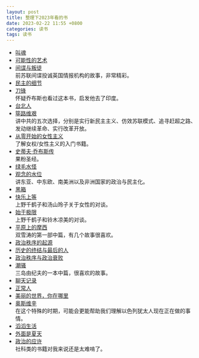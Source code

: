 ```yaml
---
layout: post
title: 整理下2023年看的书
date: 2023-02-22 11:55 +0800
categories: 读书
tags: 读书
---
```

- [叫魂](https://book.douban.com/subject/25912076/)<br>
- [可能性的艺术](https://book.douban.com/subject/35819419/)<br>
- [间谍与叛徒](https://book.douban.com/subject/35130747/)<br>
前苏联间谍投诚英国情报机构的故事，非常精彩。<br>
- [民主的细节](https://book.douban.com/subject/3813669/)<br>
- [刀锋](https://book.douban.com/subject/2035162/)<br>
怀疑乔布斯也看过这本书，启发他去了印度。<br>
- [台北人](https://book.douban.com/subject/5337248/)<br>
- [筚路维艰](https://book.douban.com/subject/26171466/)<br>
讲中共的五次选择，分别是实行新民主主义、仿效苏联模式、追寻赶超之路、发动继续革命、实行改革开放。<br>
- [从零开始的女性主义](https://book.douban.com/subject/35523099/)<br>
了解女权/女性主义的入门书籍。<br>
- [史蒂夫·乔布斯传](https://book.douban.com/subject/25810506/)<br>
果粉圣经。<br>
- [绿毛水怪](https://book.douban.com/subject/30163860/)<br>
- [观念的水位](https://book.douban.com/subject/20463108/)<br>
讲东亚、中东欧、南美洲以及非洲国家的政治与民主化。<br>
- [黑箱](https://book.douban.com/subject/30484795/)<br>
- [快乐上等](https://book.douban.com/subject/36204289/)<br>
 上野千鹤子和汤山玲子关于女性的对谈。<br>
- [始于极限](https://book.douban.com/subject/35966120/)<br>
上野千鹤子和铃木凉美的对谈。<br>
- [平原上的摩西](https://book.douban.com/subject/26803179/)<br>
双雪涛的第一部中篇，有几个故事很喜欢。<br>
- [政治秩序的起源](https://book.douban.com/subject/25971624/)<br>
- [历史的终结与最后的人](https://book.douban.com/subject/25908550/)<br>
- [政治秩序与政治衰败](https://book.douban.com/subject/26592899/)<br>
- [潮骚](https://book.douban.com/subject/30255008/)<br>
三岛由纪夫的一本中篇，很喜欢的故事。<br>
- [聊天记录](https://book.douban.com/subject/33422832/)<br>
- [正常人](https://book.douban.com/subject/35081921/)<br>
- [美丽的世界，你在哪里](https://book.douban.com/subject/35802030/)<br>
- [奥斯维辛](https://book.douban.com/subject/26861418/)<br>
在这个特殊的时期，可能会更能帮助我们理解以色列犹太人现在正在做的事情。<br>
- [滔滔生活](https://book.douban.com/subject/36109148/)<br>
- [外面是夏天](https://book.douban.com/subject/34464677/)<br>
- [政治的应许](https://book.douban.com/subject/26832573/)<br>
社科类的书籍对我来说还是太难啃了。<br>